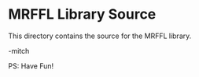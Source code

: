 # MRFFL Library Source

This directory contains the source for the MRFFL library.

-mitch

PS: Have Fun!
